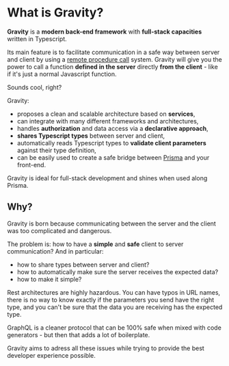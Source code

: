 # What is Gravity?

**Gravity** is a **modern back-end framework** with **full-stack capacities** written in Typescript.

Its main feature is to facilitate communication in a safe way between server and client by using a [remote procedure call](https://en.wikipedia.org/wiki/Remote_procedure_call) system. Gravity will give you the power to call a function **defined in the server** directly **from the client** - like if it's just a normal Javascript function.

Sounds cool, right?

Gravity:

- proposes a clean and scalable architecture based on **services**,
- can integrate with many different frameworks and architectures,
- handles **authorization** and data access via a **declarative approach**,
- **shares Typescript types** between server and client,
- automatically reads Typescript types to **validate client parameters** against their type definition,
- can be easily used to create a safe bridge between [Prisma](https://prisma.io) and your front-end.

Gravity is ideal for full-stack development and shines when used along Prisma.

## Why?

Gravity is born because communicating between the server and the client was too complicated and dangerous.

The problem is: how to have a **simple** and **safe** client to server communication? And in particular:

- how to share types between server and client?
- how to automatically make sure the server receives the expected data?
- how to make it simple?

Rest architectures are highly hazardous. You can have typos in URL names, there is no way to know exactly if the parameters you send have the right type, and you can't be sure that the data you are receiving has the expected type.

GraphQL is a cleaner protocol that can be 100% safe when mixed with code generators - but then that adds a lot of boilerplate.

Gravity aims to adress all these issues while trying to provide the best developer experience possible.
